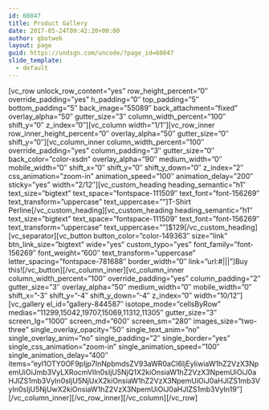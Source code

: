 ```yaml
---
id: 60847
title: Product Gallery
date: 2017-05-24T09:42:20+00:00
author: gbotweb
layout: page
guid: https://undsgn.com/uncode/?page_id=60847
slide_template:
  - default
---
```

\[vc\_row unlock\_row\_content=&#8221;yes&#8221; row\_height\_percent=&#8221;0&#8243; override\_padding=&#8221;yes&#8221; h\_padding=&#8221;0&#8243; top\_padding=&#8221;5&#8243; bottom\_padding=&#8221;5&#8243; back\_image=&#8221;55089&#8243; back\_attachment=&#8221;fixed&#8221; overlay\_alpha=&#8221;50&#8243; gutter\_size=&#8221;3&#8243; column\_width\_percent=&#8221;100&#8243; shift\_y=&#8221;0&#8243; z\_index=&#8221;0&#8243;\]\[vc\_column width=&#8221;1/1&#8243;\]\[vc\_row\_inner row\_inner\_height\_percent=&#8221;0&#8243; overlay\_alpha=&#8221;50&#8243; gutter\_size=&#8221;0&#8243; shift\_y=&#8221;0&#8243;\]\[vc\_column\_inner column\_width\_percent=&#8221;100&#8243; override\_padding=&#8221;yes&#8221; column\_padding=&#8221;3&#8243; gutter\_size=&#8221;0&#8243; back\_color=&#8221;color-xsdn&#8221; overlay\_alpha=&#8221;90&#8243; medium\_width=&#8221;0&#8243; mobile\_width=&#8221;0&#8243; shift\_x=&#8221;0&#8243; shift\_y=&#8221;0&#8243; shift\_y\_down=&#8221;0&#8243; z\_index=&#8221;2&#8243; css\_animation=&#8221;zoom-in&#8221; animation\_speed=&#8221;100&#8243; animation\_delay=&#8221;200&#8243; sticky=&#8221;yes&#8221; width=&#8221;2/12&#8243;\]\[vc\_custom\_heading heading\_semantic=&#8221;h1&#8243; text\_size=&#8221;bigtext&#8221; text\_space=&#8221;fontspace-111509&#8243; text\_font=&#8221;font-156269&#8243; text\_transform=&#8221;uppercase&#8221; text\_uppercase=&#8221;&#8221;]T-Shirt Perline[/vc\_custom\_heading\]\[vc\_custom\_heading heading\_semantic=&#8221;h1&#8243; text\_size=&#8221;bigtext&#8221; text\_space=&#8221;fontspace-111509&#8243; text\_font=&#8221;font-156269&#8243; text\_transform=&#8221;uppercase&#8221; text\_uppercase=&#8221;&#8221;\]$129\[/vc\_custom\_heading\]\[vc\_separator\]\[vc\_button button\_color=&#8221;color-149363&#8243; size=&#8221;link&#8221; btn\_link\_size=&#8221;bigtext&#8221; wide=&#8221;yes&#8221; custom\_typo=&#8221;yes&#8221; font\_family=&#8221;font-156269&#8243; font\_weight=&#8221;600&#8243; text\_transform=&#8221;uppercase&#8221; letter\_spacing=&#8221;fontspace-781688&#8243; border\_width=&#8221;0&#8243; link=&#8221;url:#|||&#8221;]Buy this![/vc\_button\]\[/vc\_column\_inner\]\[vc\_column\_inner column\_width\_percent=&#8221;100&#8243; override\_padding=&#8221;yes&#8221; column\_padding=&#8221;2&#8243; gutter\_size=&#8221;3&#8243; overlay\_alpha=&#8221;50&#8243; medium\_width=&#8221;0&#8243; mobile\_width=&#8221;0&#8243; shift\_x=&#8221;-3&#8243; shift\_y=&#8221;-4&#8243; shift\_y\_down=&#8221;-4&#8243; z\_index=&#8221;0&#8243; width=&#8221;10/12&#8243;\]\[vc\_gallery el\_id=&#8221;gallery-844587&#8243; isotope\_mode=&#8221;cellsByRow&#8221; medias=&#8221;11299,15042,19707,15069,11312,11305&#8243; gutter\_size=&#8221;3&#8243; screen\_lg=&#8221;1000&#8243; screen\_md=&#8221;600&#8243; screen\_sm=&#8221;280&#8243; images\_size=&#8221;two-three&#8221; single\_overlay\_opacity=&#8221;50&#8243; single\_text\_anim=&#8221;no&#8221; single\_overlay\_anim=&#8221;no&#8221; single\_padding=&#8221;2&#8243; single\_border=&#8221;yes&#8221; single\_css\_animation=&#8221;zoom-in&#8221; single\_animation\_speed=&#8221;100&#8243; single\_animation\_delay=&#8221;400&#8243; items=&#8221;eyI1OTY0OF9pIjp7InNpbmdsZV93aWR0aCI6IjEyIiwiaW1hZ2VzX3NpemUiOiJmb3VyLXRocmVlIn0sIjU5NjQ1X2kiOnsiaW1hZ2VzX3NpemUiOiJ0aHJlZS1mb3VyIn0sIjU5NjUxX2kiOnsiaW1hZ2VzX3NpemUiOiJ0aHJlZS1mb3VyIn0sIjU5NjUwX2kiOnsiaW1hZ2VzX3NpemUiOiJ0aHJlZS1mb3VyIn19&#8243;\]\[/vc\_column\_inner\]\[/vc\_row\_inner\]\[/vc\_column\]\[/vc\_row\]